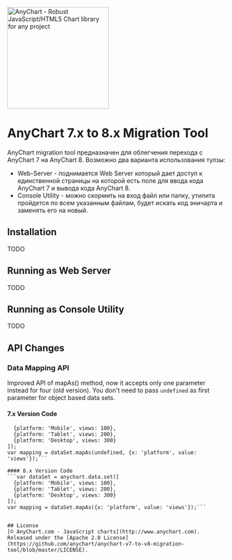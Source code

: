 [<img src="https://cdn.anychart.com/images/logo-transparent-segoe.png?2" width="234px" alt="AnyChart - Robust JavaScript/HTML5 Chart library for any project">](https://anychart.com)

# AnyChart 7.x to 8.x Migration Tool

AnyChart migration tool предназначен для облегчения перехода с AnyChart 7 на AnyChart 8.
Возможно два варианта использования тулзы:
* Web-Server - поднимается Web Server который дает доступ к единственной страницы на которой есть поле для ввода кода AnyChart 7 и вывода кода AnyChart 8.
* Console Utility - можно скормить на вход файл или папку, утилита пройдется по всем указанным файлам, будет искать код эничарта и заменять его на новый.

## Installation
TODO

## Running as Web Server
TODO

## Running as Console Utility
TODO

## API Changes

### Data Mapping API
Improved API of mapAs() method, now it accepts only one parameter instead for four (old version). You don't need to pass `undefined` as first parameter for object based data sets.

#### 7.x Version Code
```var dataSet = anychart.data.set([
  {platform: 'Mobile', views: 100},
  {platform: 'Tablet', views: 200},
  {platform: 'Desktop', views: 300}
]);
var mapping = dataSet.mapAs(undefined, {x: 'platform', value: 'views'});```

#### 8.x Version Code
```var dataSet = anychart.data.set([
  {platform: 'Mobile', views: 100},
  {platform: 'Tablet', views: 200},
  {platform: 'Desktop', views: 300}
]);
var mapping = dataSet.mapAs({x: 'platform', value: 'views'});```


## License
[© AnyChart.com - JavaScript charts](http://www.anychart.com). Released under the [Apache 2.0 License](https://github.com/anychart/anychart-v7-to-v8-migration-tool/blob/master/LICENSE).
